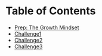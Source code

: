 # Table of Contents
- [Prep: The Growth Mindset](/Challenges/ReadmeC.md)
- [Challenge1](Challenge1.py)
- [Challenge2](Challenge2.py)
- [Challenge3](Challenge3.py)

